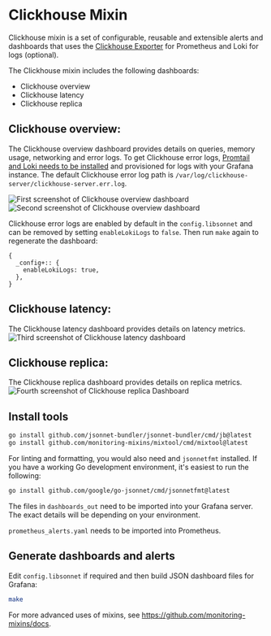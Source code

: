 # Clickhouse Mixin

Clickhouse mixin is a set of configurable, reusable and extensible alerts and dashboards that uses the [Clickhouse Exporter](https://github.com/ClickHouse/clickhouse_exporter) for Prometheus and Loki for logs (optional).

The Clickhouse mixin includes the following dashboards:
- Clickhouse overview
- Clickhouse latency
- Clickhouse replica

## Clickhouse overview:

The Clickhouse overview dashboard provides details on queries, memory usage, networking and error logs. To get Clickhouse error logs, [Promtail and Loki needs to be installed](https://grafana.com/docs/loki/latest/installation/) and provisioned for logs with your Grafana instance. The default Clickhouse error log path is `/var/log/clickhouse-server/clickhouse-server.err.log`.

![First screenshot of Clickhouse overview dashboard](https://storage.googleapis.com/grafanalabs-integration-assets/clickhouse/screenshots/clickhouse-overview.01.png)
![Second screenshot of Clickhouse overview dashboard](https://storage.googleapis.com/grafanalabs-integration-assets/clickhouse/screenshots/clickhouse-overview.02.png)


Clickhouse error logs are enabled by default in the `config.libsonnet` and can be removed by setting `enableLokiLogs` to `false`. Then run `make` again to regenerate the dashboard:

```
{
  _config+:: {
    enableLokiLogs: true,
  },
}
```

## Clickhouse latency:

The Clickhouse latency dashboard provides details on latency metrics.
![Third screenshot of Clickhouse latency dashboard](https://storage.googleapis.com/grafanalabs-integration-assets/clickhouse/screenshots/clickhouse-latency.01.png)

## Clickhouse replica:

The Clickhouse replica dashboard provides details on replica metrics.
![Fourth screenshot of Clickhouse replica Dashboard](https://storage.googleapis.com/grafanalabs-integration-assets/clickhouse/screenshots/clickhouse-replica.01.png)

## Install tools

```bash
go install github.com/jsonnet-bundler/jsonnet-bundler/cmd/jb@latest
go install github.com/monitoring-mixins/mixtool/cmd/mixtool@latest
```

For linting and formatting, you would also need and `jsonnetfmt` installed. If you
have a working Go development environment, it's easiest to run the following:

```bash
go install github.com/google/go-jsonnet/cmd/jsonnetfmt@latest
```

The files in `dashboards_out` need to be imported
into your Grafana server.  The exact details will be depending on your environment.

`prometheus_alerts.yaml` needs to be imported into Prometheus.

## Generate dashboards and alerts

Edit `config.libsonnet` if required and then build JSON dashboard files for Grafana:

```bash
make
```

For more advanced uses of mixins, see
https://github.com/monitoring-mixins/docs.
